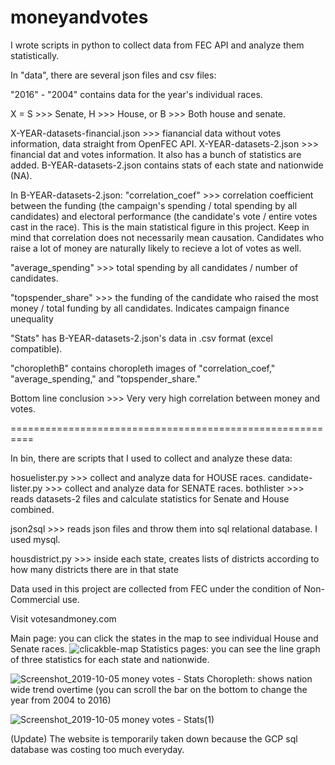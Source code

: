 # moneyandvotes
I wrote scripts in python to collect data from FEC API and analyze them statistically. 

In "data", there are several json files and csv files:

"2016" - "2004" contains data for the year's individual races. 

X = S >>> Senate, H >>> House, or B >>> Both house and senate.

X-YEAR-datasets-financial.json >>> fianancial data without votes information, data straight from OpenFEC API.
X-YEAR-datasets-2.json >>> financial dat and votes information. It also has a bunch of statistics are added. 
B-YEAR-datasets-2.json contains stats of each state and nationwide (NA).

In B-YEAR-datasets-2.json: 
"correlation_coef" >>> correlation coefficient between the funding (the campaign's spending / total spending by all candidates) and electoral performance (the candidate's vote / entire votes cast in the race). This is the main statistical figure in this project. Keep in mind that correlation does not necessarily mean causation. Candidates who raise a lot of money are naturally likely to recieve a lot of votes as well. 

"average_spending" >>> total spending by all candidates / number of candidates. 

"topspender_share" >>> the funding of the candidate who raised the most money / total funding by all candidates. Indicates campaign finance unequality

"Stats" has B-YEAR-datasets-2.json's data in .csv format (excel compatible).

"choroplethB" contains choropleth images of "correlation_coef," "average_spending," and "topspender_share." 

Bottom line conclusion >>> Very very high correlation between money and votes.

==========================================================

In bin, there are scripts that I used to collect and analyze these data:

hosuelister.py >>> collect and analyze data for HOUSE races.
candidate-lister.py >>> collect and analyze data for SENATE races.
bothlister >>> reads datasets-2 files and calculate statistics for Senate and House combined.

json2sql >>> reads json files and throw them into sql relational database. I used mysql.

housdistrict.py >>> inside each state, creates lists of districts according to how many districts there are in that state 


Data used in this project are collected from FEC under the condition of Non-Commercial use.

Visit votesandmoney.com

Main page: you can click the states in the map to see individual House and Senate races.
![clicakble-map](https://user-images.githubusercontent.com/28686892/64263100-baa18380-cef4-11e9-9e6e-7940fdbb0abc.png)
Statistics pages: you can see the line graph of three statistics for each state and nationwide. 

![Screenshot_2019-10-05 money votes - Stats](https://user-images.githubusercontent.com/28686892/66262820-9cf26300-e7ad-11e9-8d26-be1f341a0d0f.png)
Choropleth: shows nation wide trend overtime (you can scroll the bar on the bottom to change the year from 2004 to 2016)

![Screenshot_2019-10-05 money votes - Stats(1)](https://user-images.githubusercontent.com/28686892/66262856-3c175a80-e7ae-11e9-8c3a-4a858fcf8076.png)



(Update)
The website is temporarily taken down because the GCP sql database was costing too much everyday.




